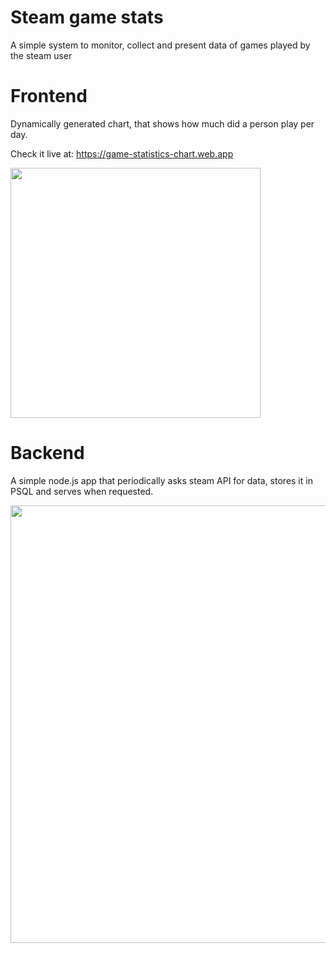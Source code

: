 # Steam game stats

A simple system to monitor, collect and present data of games played by the steam user

# Frontend 
Dynamically generated chart, that shows how much did a person play per day. 

Check it live at: https://game-statistics-chart.web.app

<img src="https://user-images.githubusercontent.com/48216995/234993271-efd67a39-e031-4727-8056-573bcf720a49.jpg" width="400">

# Backend
A simple node.js app that periodically asks steam API for data, stores it in PSQL and serves when requested.

<img src="https://user-images.githubusercontent.com/48216995/234994429-86658e86-5b17-47b3-af9f-8f3fbd150bbc.jpg" width="700">
